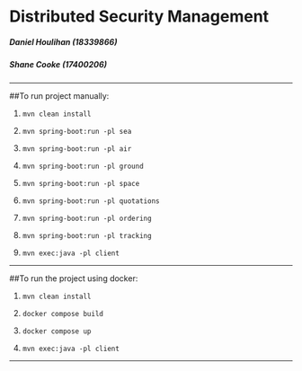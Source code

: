 # Distributed Security Management

##### Daniel Houlihan (18339866)
##### Shane Cooke (17400206)

***

##To run project manually:

1) `mvn clean install`

2) `mvn spring-boot:run -pl sea`

3) `mvn spring-boot:run -pl air`

4) `mvn spring-boot:run -pl ground`

5) `mvn spring-boot:run -pl space`

6) `mvn spring-boot:run -pl quotations`

7) `mvn spring-boot:run -pl ordering`

8) `mvn spring-boot:run -pl tracking`

9) `mvn exec:java -pl client`

---

##To run the project using docker:

1) `mvn clean install`

2) `docker compose build`

3) `docker compose up`

4) `mvn exec:java -pl client`

***
